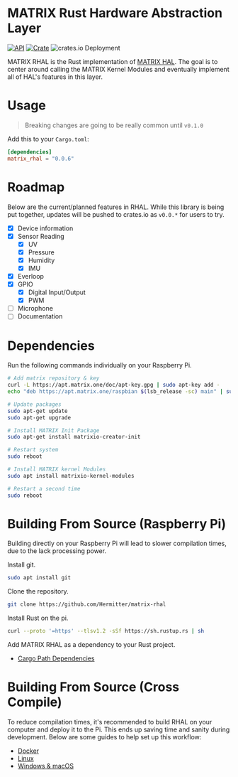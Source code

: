 # MATRIX Rust Hardware Abstraction Layer

[![API](https://docs.rs/matrix_rhal/badge.svg)](https://docs.rs/matrix_rhal/)
[![Crate](https://img.shields.io/crates/v/matrix-rhal.svg)](https://crates.io/crates/matrix_rhal)
![crates.io Deployment](https://github.com/matrix-io/matrix-rhal/workflows/crates.io%20Deployment/badge.svg)

MATRIX RHAL is the Rust implementation of [MATRIX HAL](https://github.com/matrix-io/matrix-creator-hal). The goal is to center around calling the MATRIX Kernel Modules and eventually implement all of HAL's features in this layer.

# Usage

> Breaking changes are going to be really common until `v0.1.0`

Add this to your `Cargo.toml`:

```toml
[dependencies]
matrix_rhal = "0.0.6"
```

# Roadmap

Below are the current/planned features in RHAL. While this library is being put together, updates will be pushed to crates.io as `v0.0.*` for users to try.

- [x] Device information
- [x] Sensor Reading
  - [x] UV
  - [x] Pressure
  - [x] Humidity
  - [x] IMU
- [x] Everloop
- [x] GPIO
  - [x] Digital Input/Output
  - [x] PWM
- [ ] Microphone
- [ ] Documentation

# Dependencies

Run the following commands individually on your Raspberry Pi.

```bash
# Add matrix repository & key
curl -L https://apt.matrix.one/doc/apt-key.gpg | sudo apt-key add -
echo "deb https://apt.matrix.one/raspbian $(lsb_release -sc) main" | sudo tee /etc/apt/sources.list.d/matrixlabs.list

# Update packages
sudo apt-get update
sudo apt-get upgrade

# Install MATRIX Init Package
sudo apt-get install matrixio-creator-init

# Restart system
sudo reboot

# Install MATRIX kernel Modules
sudo apt install matrixio-kernel-modules

# Restart a second time
sudo reboot
```

# Building From Source (Raspberry Pi)

Building directly on your Raspberry Pi will lead to slower compilation times, due to the lack processing power.

Install git.

```bash
sudo apt install git
```

Clone the repository.

```bash
git clone https://github.com/Hermitter/matrix-rhal
```

Install Rust on the pi.

```bash
curl --proto '=https' --tlsv1.2 -sSf https://sh.rustup.rs | sh
```

Add MATRIX RHAL as a dependency to your Rust project.

- [Cargo Path Dependencies](https://doc.rust-lang.org/cargo/reference/specifying-dependencies.html#specifying-path-dependencies)

# Building From Source (Cross Compile)

To reduce compilation times, it's recommended to build RHAL on your computer and deploy it to the Pi. This ends up saving time and sanity during development. Below are some guides to help set up this workflow:

- [Docker](https://github.com/rust-embedded/cross)
- [Linux](https://chacin.dev/blog/cross-compiling-rust-for-the-raspberry-pi)
- [Windows & macOS](https://dev.to/h_ajsf/cross-compiling-rust-for-raspberry-pi-4iai)
